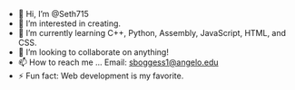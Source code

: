 - 👋 Hi, I’m @Seth715
- 👀 I’m interested in creating.
- 🌱 I’m currently learning C++, Python, Assembly, JavaScript, HTML, and CSS.
- 💞️ I’m looking to collaborate on anything!
- 📫 How to reach me ... Email: sboggess1@angelo.edu
- ⚡ Fun fact: Web development is my favorite.

<!---
Seth715/Seth715 is a ✨ special ✨ repository because its `README.md` (this file) appears on your GitHub profile.
You can click the Preview link to take a look at your changes.
--->
